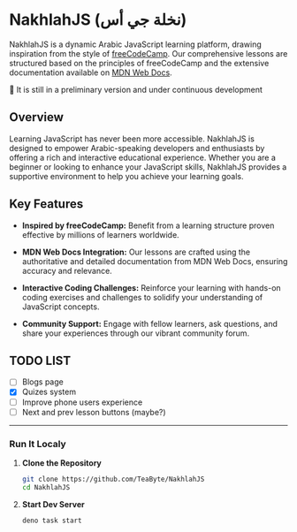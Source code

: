 # NakhlahJS (نخلة جي أس)

NakhlahJS is a dynamic Arabic JavaScript learning platform, drawing inspiration
from the style of [freeCodeCamp](https://www.freecodecamp.org/learn/). Our
comprehensive lessons are structured based on the principles of freeCodeCamp and
the extensive documentation available on
[MDN Web Docs](https://developer.mozilla.org/en-US/).

🚧 It is still in a preliminary version and under continuous development

## Overview

Learning JavaScript has never been more accessible. NakhlahJS is designed to
empower Arabic-speaking developers and enthusiasts by offering a rich and
interactive educational experience. Whether you are a beginner or looking to
enhance your JavaScript skills, NakhlahJS provides a supportive environment to
help you achieve your learning goals.

## Key Features

- **Inspired by freeCodeCamp:** Benefit from a learning structure proven
  effective by millions of learners worldwide.

- **MDN Web Docs Integration:** Our lessons are crafted using the authoritative
  and detailed documentation from MDN Web Docs, ensuring accuracy and relevance.

- **Interactive Coding Challenges:** Reinforce your learning with hands-on
  coding exercises and challenges to solidify your understanding of JavaScript
  concepts.

- **Community Support:** Engage with fellow learners, ask questions, and share
  your experiences through our vibrant community forum.

## TODO LIST

- [ ] Blogs page
- [x] Quizes system
- [ ] Improve phone users experience
- [ ] Next and prev lesson buttons (maybe?)

---

### Run It Localy

1. **Clone the Repository**

   ```sh
   git clone https://github.com/TeaByte/NakhlahJS
   cd NakhlahJS
   ```

2. **Start Dev Server**

   ```sh
   deno task start
   ```
